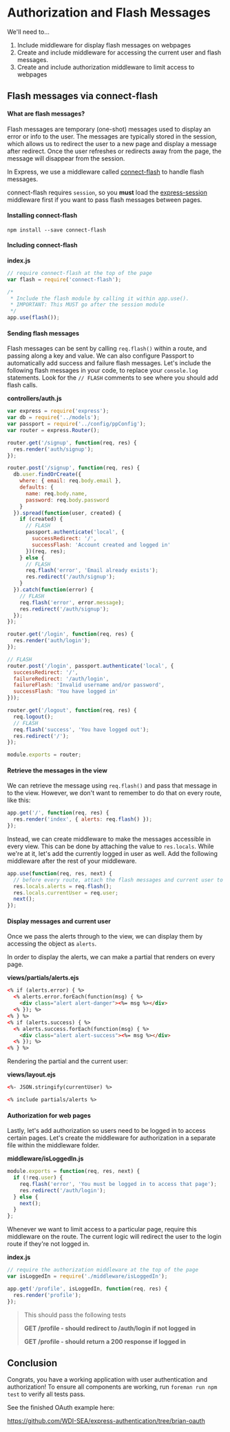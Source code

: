 # Authorization and Flash Messages

We'll need to...

1. Include middleware for display flash messages on webpages
2. Create and include middleware for accessing the current user and flash messages.
3. Create and include authorization middleware to limit access to webpages

## Flash messages via connect-flash

#### What are flash messages?

Flash messages are temporary (one-shot) messages used to display an error or info to the user. The messages are typically stored in the session, which allows us to redirect the user to a new page and display a message after redirect. Once the user refreshes or redirects away from the page, the message will disappear from the session.

In Express, we use a middleware called [connect-flash](https://www.npmjs.com/package/connect-flash) to handle flash messages.

connect-flash requires `session`, so you **must** load the [express-session](https://www.npmjs.com/package/express-sessions) middleware first if you want to pass flash messages between pages.

#### Installing connect-flash

```
npm install --save connect-flash
```

#### Including connect-flash

**index.js**

```js
// require connect-flash at the top of the page
var flash = require('connect-flash');

/* 
 * Include the flash module by calling it within app.use().
 * IMPORTANT: This MUST go after the session module
 */
app.use(flash());
```

#### Sending flash messages

Flash messages can be sent by calling `req.flash()` within a route, and passing along a key and value. We can also configure Passport to automatically add success and failure flash messages. Let's include the following flash messages in your code, to replace your `console.log` statements. Look for the `// FLASH` comments to see where you should add flash calls.

**controllers/auth.js**

```js
var express = require('express');
var db = require('../models');
var passport = require('../config/ppConfig');
var router = express.Router();

router.get('/signup', function(req, res) {
  res.render('auth/signup');
});

router.post('/signup', function(req, res) {
  db.user.findOrCreate({
    where: { email: req.body.email },
    defaults: {
      name: req.body.name,
      password: req.body.password
    }
  }).spread(function(user, created) {
    if (created) {
      // FLASH
      passport.authenticate('local', {
        successRedirect: '/',
        successFlash: 'Account created and logged in'
      })(req, res);
    } else {
      // FLASH
      req.flash('error', 'Email already exists');
      res.redirect('/auth/signup');
    }
  }).catch(function(error) {
    // FLASH
    req.flash('error', error.message);
    res.redirect('/auth/signup');
  });
});

router.get('/login', function(req, res) {
  res.render('auth/login');
});

// FLASH
router.post('/login', passport.authenticate('local', {
  successRedirect: '/',
  failureRedirect: '/auth/login',
  failureFlash: 'Invalid username and/or password',
  successFlash: 'You have logged in'
}));

router.get('/logout', function(req, res) {
  req.logout();
  // FLASH
  req.flash('success', 'You have logged out');
  res.redirect('/');
});

module.exports = router;
```

#### Retrieve the messages in the view

We can retrieve the message using `req.flash()` and pass that message in to the view. However, we don't want to remember to do that on every route, like this:

```js
app.get('/', function(req, res) {
  res.render('index', { alerts: req.flash() });
});
```

Instead, we can create middleware to make the messages accessible in every view. This can be done by attaching the value to `res.locals`. While we're at it, let's add the currently logged in user as well. Add the following middleware after the rest of your middleware.

```js
app.use(function(req, res, next) {
  // before every route, attach the flash messages and current user to res.locals
  res.locals.alerts = req.flash();
  res.locals.currentUser = req.user;
  next();
});
```

#### Display messages and current user

Once we pass the alerts through to the view, we can display them by accessing the object as `alerts`.

In order to display the alerts, we can make a partial that renders on every page.

**views/partials/alerts.ejs**

```html
<% if (alerts.error) { %>
  <% alerts.error.forEach(function(msg) { %>
    <div class="alert alert-danger"><%= msg %></div>
  <% }); %>
<% } %>
<% if (alerts.success) { %>
  <% alerts.success.forEach(function(msg) { %>
    <div class="alert alert-success"><%= msg %></div>
  <% }); %>
<% } %>
```

Rendering the partial and the current user:

**views/layout.ejs**

```html
<%- JSON.stringify(currentUser) %>

<% include partials/alerts %>
```

#### Authorization for web pages

Lastly, let's add authorization so users need to be logged in to access certain pages. Let's create the middleware for authorization in a separate file within the middleware folder.

**middleware/isLoggedIn.js**

```js
module.exports = function(req, res, next) {
  if (!req.user) {
    req.flash('error', 'You must be logged in to access that page');
    res.redirect('/auth/login');
  } else {
    next();
  }
};
```

Whenever we want to limit access to a particular page, require this middleware on the route. The current logic will redirect the user to the login route if they're not logged in.

**index.js**

```js
// require the authorization middleware at the top of the page
var isLoggedIn = require('./middleware/isLoggedIn');

app.get('/profile', isLoggedIn, function(req, res) {
  res.render('profile');
});
```

> This should pass the following tests
> 
> **GET /profile - should redirect to /auth/login if not logged in**
> 
> **GET /profile - should return a 200 response if logged in**

## Conclusion

Congrats, you have a working application with user authentication and authorization! To ensure all components are working, run `foreman run npm test` to verify all tests pass.

See the finished OAuth example here:

https://github.com/WDI-SEA/express-authentication/tree/brian-oauth
